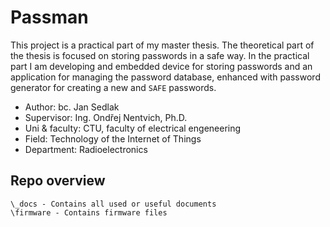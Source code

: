 # Passman
This project is a practical part of my master thesis. The theoretical part of the thesis is focused on storing passwords in a safe way. In the practical part I am developing and embedded device for storing passwords and an application for managing the password database, enhanced with password generator for creating a new and `SAFE` passwords. 

- Author: bc. Jan Sedlak
- Supervisor: Ing. Ondřej Nentvich, Ph.D.
- Uni & faculty: CTU, faculty of electrical engeneering
- Field: Technology of the Internet of Things
- Department: Radioelectronics



## Repo overview

    \_docs - Contains all used or useful documents
    \firmware - Contains firmware files
